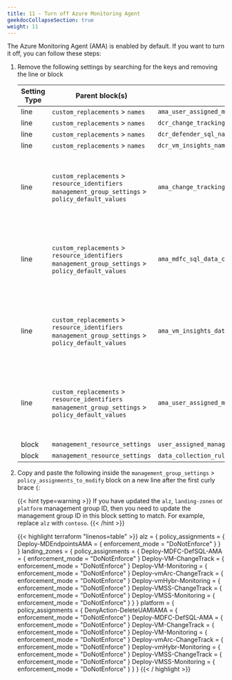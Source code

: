 ```yaml
---
title: 11 - Turn off Azure Monitoring Agent
geekdocCollapseSection: true
weight: 11
---
```


The Azure Monitoring Agent (AMA) is enabled by default. If you want to turn it off, you can follow these steps:

1. Remove the following settings by searching for the keys and removing the line or block

    | Setting Type | Parent block(s) | Key | Action | Count | Notes |
    | - | - | - | - | - | - |
    | line | `custom_replacements` > `names` | `ama_user_assigned_managed_identity_name` | Delete | 1 | |
    | line | `custom_replacements` > `names` | `dcr_change_tracking_name` | Delete | 1 | |
    | line | `custom_replacements` > `names` | `dcr_defender_sql_name` | Delete | 1 | |
    | line | `custom_replacements` > `names` | `dcr_vm_insights_name` | Delete | 1 | |
    | line | `custom_replacements` > `resource_identifiers`<br/>`management_group_settings` > `policy_default_values` | `ama_change_tracking_data_collection_rule_id` | Delete | 2 | There are two instances of this key, delete both lines |
    | line | `custom_replacements` > `resource_identifiers`<br/>`management_group_settings` > `policy_default_values` | `ama_mdfc_sql_data_collection_rule_id` | Delete | 2 | There are two instances of this key, delete both lines |
    | line | `custom_replacements` > `resource_identifiers`<br/>`management_group_settings` > `policy_default_values` | `ama_vm_insights_data_collection_rule_id` | Delete | 2 | There are two instances of this key, delete both lines |
    | line | `custom_replacements` > `resource_identifiers`<br/>`management_group_settings` > `policy_default_values` | `ama_user_assigned_managed_identity_id` | Delete | 2 | There are two instances of this key, delete both lines |
    | block | `management_resource_settings` | `user_assigned_managed_identities` | Delete | 1 | |
    | block | `management_resource_settings` | `data_collection_rules` | Delete |  1 | |

1. Copy and paste the following inside the `management_group_settings` > `policy_assignments_to_modify` block on a new line after the first curly brace `{`:
    
    {{< hint type=warning >}}
If you have updated the `alz`, `landing-zones` or `platform`  management group ID, then you need to update the management group ID in this block setting to match. For example, replace `alz` with `contoso`.
    {{< /hint >}}

    {{< highlight terraform "linenos=table" >}}
    alz = {
      policy_assignments = {
        Deploy-MDEndpointsAMA = {
          enforcement_mode = "DoNotEnforce"
        }
      }
    }
    landing_zones = {
      policy_assignments = {
        Deploy-MDFC-DefSQL-AMA = {
          enforcement_mode = "DoNotEnforce"
        }
        Deploy-VM-ChangeTrack = {
          enforcement_mode = "DoNotEnforce"
        }
        Deploy-VM-Monitoring = {
          enforcement_mode = "DoNotEnforce"
        }
        Deploy-vmArc-ChangeTrack = {
          enforcement_mode = "DoNotEnforce"
        }
        Deploy-vmHybr-Monitoring = {
          enforcement_mode = "DoNotEnforce"
        }
        Deploy-VMSS-ChangeTrack = {
          enforcement_mode = "DoNotEnforce"
        }
        Deploy-VMSS-Monitoring = {
          enforcement_mode = "DoNotEnforce"
        }
      }
    }
    platform = {
      policy_assignments = {
        DenyAction-DeleteUAMIAMA = {
          enforcement_mode = "DoNotEnforce"
        }
        Deploy-MDFC-DefSQL-AMA = {
          enforcement_mode = "DoNotEnforce"
        }
        Deploy-VM-ChangeTrack = {
          enforcement_mode = "DoNotEnforce"
        }
        Deploy-VM-Monitoring = {
          enforcement_mode = "DoNotEnforce"
        }
        Deploy-vmArc-ChangeTrack = {
          enforcement_mode = "DoNotEnforce"
        }
        Deploy-vmHybr-Monitoring = {
          enforcement_mode = "DoNotEnforce"
        }
        Deploy-VMSS-ChangeTrack = {
          enforcement_mode = "DoNotEnforce"
        }
        Deploy-VMSS-Monitoring = {
          enforcement_mode = "DoNotEnforce"
        }
      }
    }
    {{< / highlight >}}
